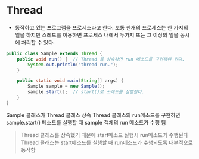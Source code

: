 # Thread
- 동작하고 있는 프로그램을 프로세스라고 한다.
  보통 한개의 프로세스는 한 가지의 일을 하지만 스레드를 이용하면 프로세스 내에서 두가지 또는 그 이상의 일을 동시에 처리할 수 있다.

```java 
public class Sample extends Thread {
    public void run() {  // Thread 를 상속하면 run 메소드를 구현해야 한다.
        System.out.println("thread run.");
    }

    public static void main(String[] args) {
        Sample sample = new Sample();
        sample.start();  // start()로 쓰레드를 실행한다.
    }
}
```
Sample 클래스가 Thread 클래스 상속
Thread 클래스의 run메소드를 구현하면 sample.start() 메소드를 실행할 때 sample 객체의 run 메소드가 수행 됨
> Thread 클래스를 상속했기 때문에 start메소드 실행시 run메소드가 수행된다  
> Thread 클래스는 start메소드를 실행할 때 run메소드가 수행되도록 내부적으로 동작함


